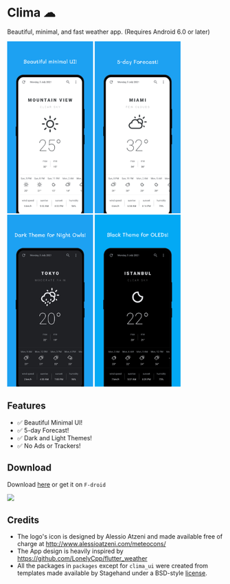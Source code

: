 # Clima ☁

Beautiful, minimal, and fast weather app. (Requires Android 6.0 or later)

<img src="./fastlane/metadata/android/en-US/images/phoneScreenshots/s1.png" height="400" width="200"> <img src="./fastlane/metadata/android/en-US/images/phoneScreenshots/s2.png" height="400" width="200"> <img src="./fastlane/metadata/android/en-US/images/phoneScreenshots/s3.png" height="400" width="200"> <img src="./fastlane/metadata/android/en-US/images/phoneScreenshots/s4.png" height="400" width="200">

## Features

- :white_check_mark: Beautiful Minimal UI!
- :white_check_mark: 5-day Forecast!
- :white_check_mark: Dark and Light Themes!
- :white_check_mark: No Ads or Trackers!

## Download

Download [here](https://github.com/PrestoSole/clima/releases) or get it on `F-droid`

<img src="https://fdroid.gitlab.io/artwork/badge/get-it-on.png" height="75">


## Credits

* The logo's icon is designed by Alessio Atzeni and made available free of charge at http://www.alessioatzeni.com/meteocons/
* The App design is heavily inspired by https://github.com/LonelyCpp/flutter_weather
* All the packages in `packages` except for `clima_ui` were created from templates made available by Stagehand under a BSD-style [license](https://github.com/dart-lang/stagehand/blob/master/LICENSE).
